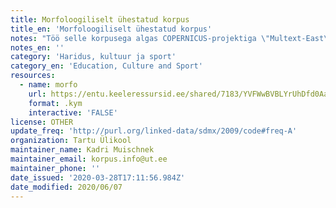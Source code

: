 ```yaml
---
title: Morfoloogiliselt ühestatud korpus
title_en: 'Morfoloogiliselt ühestatud korpus'
notes: "Töö selle korpusega algas COPERNICUS-projektiga \"Multext-East\" (1995-1997), mil ühestati G. Orwelli \"1984\". Valdav osa korpusest, 400 000 sõna, ühestati 2002-2003 riikliku sihtprogrammi \"Eesti keel ja rahvuskultuur\" toel. Põhilised tegijad on olnud: Külli Habicht, Heiki-Jaan Kaalep, Neeme Kahusk, Kadri Muishnek, Heili Orav, Andriela Rääbis, Kadri Vider.\r\nhttps://www.cl.ut.ee/korpused/morfkorpus/index.php?lang=et"
notes_en: ''
category: 'Haridus, kultuur ja sport'
category_en: 'Education, Culture and Sport'
resources:
  - name: morfo
    url: https://entu.keeleressursid.ee/shared/7183/YVFWwBVBLYrUhDfd0AaqruNmur90zHRvqDRZwxddvXM8vPG2d3QcOwPrOlfz3se8
    format: .kym
    interactive: 'FALSE'
license: OTHER
update_freq: 'http://purl.org/linked-data/sdmx/2009/code#freq-A'
organization: Tartu Ülikool
maintainer_name: Kadri Muischnek
maintainer_email: korpus.info@ut.ee
maintainer_phone: ''
date_issued: '2020-03-28T17:11:56.984Z'
date_modified: 2020/06/07
---
```


